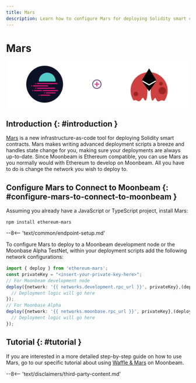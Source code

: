 ```yaml
---
title: Mars
description: Learn how to configure Mars for deploying Solidity smart contracts to either a locally running Moonbeam development node or the Moonbase Alpha TestNet.
---
```


# Mars

![Mars Introduction](/images/builders/tools/eth-dev-env/mars-banner.png)

## Introduction {: #introduction } 

[Mars](https://github.com/EthWorks/Mars) is a new infrastructure-as-code tool for deploying Solidity smart contracts. Mars makes writing advanced deployment scripts a breeze and handles state change for you, making sure your deployments are always up-to-date. Since Moonbeam is Ethereum compatible, you can use Mars as you normally would with Ethereum to develop on Moonbeam. All you have to do is change the network you wish to deploy to. 

## Configure Mars to Connect to Moonbeam {: #configure-mars-to-connect-to-moonbeam } 

Assuming you already have a JavaScript or TypeScript project, install Mars:

```
npm install ethereum-mars
```

--8<-- 'text/common/endpoint-setup.md'

To configure Mars to deploy to a Moonbeam development node or the Moonbase Alpha TestNet, within your deployment scripts add the following network configurations:

```typescript
import { deploy } from 'ethereum-mars';
const privateKey = "<insert-your-private-key-here>";
// For Moonbeam development node
deploy({network: '{{ networks.development.rpc_url }}', privateKey},(deployer) => {
  // Deployment logic will go here
});
// For Moonbase Alpha
deploy({network: '{{ networks.moonbase.rpc_url }}', privateKey},(deployer) => {
  // Deployment logic will go here
});
```

## Tutorial {: #tutorial } 

If you are interested in a more detailed step-by-step guide on how to use Mars, go to our specific tutorial about using [Waffle & Mars](/builders/interact/waffle-mars/) on Moonbeam.

--8<-- 'text/disclaimers/third-party-content.md'